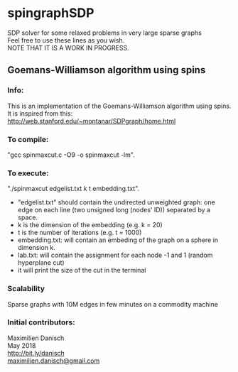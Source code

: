 # spingraphSDP
SDP solver for some relaxed problems in very large sparse graphs  
Feel free to use these lines as you wish.  
NOTE THAT IT IS A WORK IN PROGRESS.

## Goemans-Williamson algorithm using spins

### Info:
This is an implementation of the Goemans-Williamson algorithm using spins.  
It is inspired from this: http://web.stanford.edu/~montanar/SDPgraph/home.html

### To compile:
"gcc spinmaxcut.c -O9 -o spinmaxcut -lm".

### To execute:
"./spinmaxcut edgelist.txt k t embedding.txt".
- "edgelist.txt" should contain the undirected unweighted graph: one edge on each line (two unsigned long (nodes' ID)) separated by a space.
- k is the dimension of the embedding (e.g. k = 20)
- t is the number of iterations (e.g. t = 1000)
- embedding.txt: will contain an embeding of the graph on a sphere in dimension k.
- lab.txt: will contain the assignment for each node -1 and 1 (random hyperplane cut)
- it will print the size of the cut in the terminal

### Scalability

Sparse graphs with 10M edges in few minutes on a commodity machine

### Initial contributors:
Maximilien Danisch  
May 2018  
http://bit.ly/danisch  
maximilien.danisch@gmail.com
